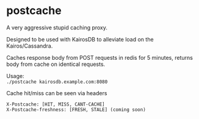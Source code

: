 # postcache

A very aggressive stupid caching proxy.

Designed to be used with KairosDB to alleviate load on the Kairos/Cassandra.  

Caches response body from POST requests in redis for 5 minutes, returns body from cache on identical requests.

Usage:  
```./postcache kairosdb.example.com:8080 ```

Cache hit/miss can be seen via headers

    X-Postcache: [HIT, MISS, CANT-CACHE]
    X-Postcache-freshness: [FRESH, STALE] (coming soon)
